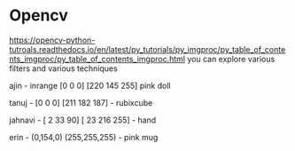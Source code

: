 # Opencv


https://opencv-python-tutroals.readthedocs.io/en/latest/py_tutorials/py_imgproc/py_table_of_contents_imgproc/py_table_of_contents_imgproc.html
you can explore various filters and various techniques



ajin - inrange [0 0 0] [220 145 255] pink doll

tanuj - [0 0 0] [211 182 187] - rubixcube

jahnavi - [ 2 33 90] [ 23 216 255]  - hand

erin - (0,154,0) (255,255,255)  - pink mug








